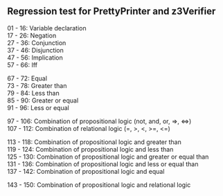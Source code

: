 ## Regression test for PrettyPrinter and z3Verifier

01 - 16: Variable declaration       
17 - 26: Negation       
27 - 36: Conjunction       
37 - 46: Disjunction       
47 - 56: Implication       
57 - 66: Iff       
             
67 - 72: Equal            
73 - 78: Greater than          
79 - 84: Less than          
85 - 90: Greater or equal          
91 - 96: Less or equal          
             
97 - 106: Combination of propositional logic (not, and, or, =>, <=>)          
107 - 112: Combination of relational logic (=, >, <, >=, <=)          
            
113 - 118: Combination of propositional logic and greater than         
119 - 124: Combination of propositional logic and less than         
125 - 130: Combination of propositional logic and greater or equal than        
131 - 136: Combination of propositional logic and less or equal than         
137 - 142: Combination of propositional logic and equal         
         
143 - 150: Combination of propositional logic and relational logic            
